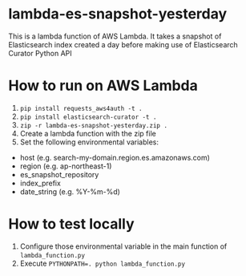 # lambda-es-snapshot-yesterday

This is a lambda function of AWS Lambda. It takes a snapshot of Elasticsearch index created a day before making use of Elasticsearch Curator Python API

# How to run on AWS Lambda
1. `pip install requests_aws4auth -t .`
1. `pip install elasticsearch-curator -t .`
1. `zip -r lambda-es-snapshot-yesterday.zip .`
1. Create a lambda function with the zip file
1. Set the following environmental variables:
  - host (e.g. search-my-domain.region.es.amazonaws.com)
  - region (e.g. ap-northeast-1)
  - es_snapshot_repository
  - index_prefix
  - date_string (e.g. %Y-%m-%d)

# How to test locally
1. Configure those environmental variable in the main function of `lambda_function.py`
1. Execute `PYTHONPATH=. python lambda_function.py`
